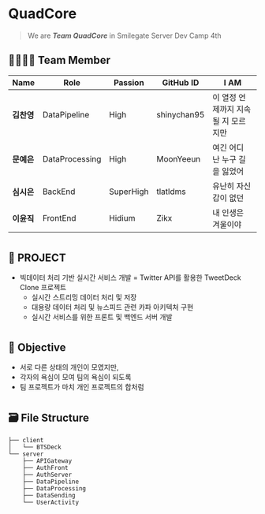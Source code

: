 # QuadCore 
> We are ***Team QuadCore*** in Smilegate Server Dev Camp 4th


## 👩‍👩‍👦‍👦 Team Member
|Name|Role|Passion|GitHub ID|I AM|
|----|----|-------|---------|-------|
|**김찬영**|DataPipeline|High|shinychan95|이 열정 언제까지 지속될 지 모르지만|
|**문예은**|DataProcessing|High|MoonYeeun|여긴 어디 난 누구 길을 잃었어|
|**심시은**|BackEnd|SuperHigh|tlatldms|유난히 자신감이 없던|
|**이윤직**|FrontEnd|Hidium|Zikx|내 인생은 겨울이야|  
#
## 🧸 PROJECT 
- 빅데이터 처리 기반 실시간 서비스 개발 = Twitter API를 활용한 TweetDeck Clone 프로젝트
  - 실시간 스트리밍 데이터 처리 및 저장
  - 대용량 데이터 처리 및 뉴스피드 관련 카파 아키텍처 구현
  - 실시간 서비스를 위한 프론트 및 백엔드 서버 개발  
# 
## 🏓 Objective
- 서로 다른 상태의 개인이 모였지만,
- 각자의 욕심이 모여 팀의 욕심이 되도록
- 팀 프로젝트가 마치 개인 프로젝트의 합처럼  
#
## 🗃 File Structure
```
├── client
│   └── BTSDeck
└── server
    ├── APIGateway
    ├── AuthFront
    ├── AuthServer
    ├── DataPipeline
    ├── DataProcessing
    ├── DataSending
    └── UserActivity
```




